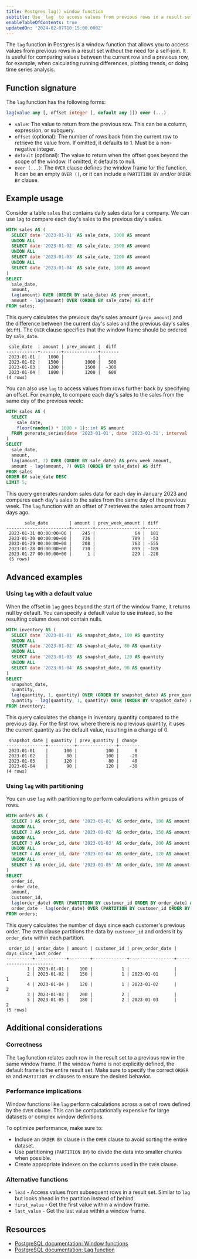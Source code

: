```yaml
---
title: Postgres lag() window function
subtitle: Use `lag` to access values from previous rows in a result set
enableTableOfContents: true
updatedOn: '2024-02-07T10:15:00.000Z'
---
```


The `lag` function in Postgres is a window function that allows you to access values from previous rows in a result set without the need for a self-join. It is useful for comparing values between the current row and a previous row, for example, when calculating running differences, plotting trends, or doing time series analysis.

<CTA />

## Function signature

The `lag` function has the following forms:

```sql
lag(value any [, offset integer [, default any ]]) over (...)
```

- `value`: The value to return from the previous row. This can be a column, expression, or subquery.
- `offset` (optional): The number of rows back from the current row to retrieve the value from. If omitted, it defaults to 1. Must be a non-negative integer.
- `default` (optional): The value to return when the offset goes beyond the scope of the window. If omitted, it defaults to null.
- `over (...)`: The `OVER` clause defines the window frame for the function. It can be an empty `OVER ()`, or it can include a `PARTITION BY` and/or `ORDER BY` clause.

## Example usage

Consider a table `sales` that contains daily sales data for a company. We can use `lag` to compare each day's sales to the previous day's sales.

```sql
WITH sales AS (
  SELECT date '2023-01-01' AS sale_date, 1000 AS amount
  UNION ALL
  SELECT date '2023-01-02' AS sale_date, 1500 AS amount
  UNION ALL
  SELECT date '2023-01-03' AS sale_date, 1200 AS amount
  UNION ALL
  SELECT date '2023-01-04' AS sale_date, 1800 AS amount
)
SELECT
  sale_date,
  amount,
  lag(amount) OVER (ORDER BY sale_date) AS prev_amount,
  amount - lag(amount) OVER (ORDER BY sale_date) AS diff
FROM sales;
```

This query calculates the previous day's sales amount (`prev_amount`) and the difference between the current day's sales and the previous day's sales (`diff`). The `OVER` clause specifies that the window frame should be ordered by `sale_date`.

```text
 sale_date  | amount | prev_amount |  diff
------------+--------+-------------+-------
 2023-01-01 |   1000 |             |
 2023-01-02 |   1500 |        1000 |   500
 2023-01-03 |   1200 |        1500 |  -300
 2023-01-04 |   1800 |        1200 |   600
(4 rows)
```

You can also use `lag` to access values from rows further back by specifying an offset. For example, to compare each day's sales to the sales from the same day of the previous week:

```sql
WITH sales AS (
  SELECT 
    sale_date,
    floor(random() * 1000 + 1)::int AS amount
  FROM generate_series(date '2023-01-01', date '2023-01-31', interval '1 day') AS sale_date
)
SELECT
  sale_date,
  amount,
  lag(amount, 7) OVER (ORDER BY sale_date) AS prev_week_amount,
  amount - lag(amount, 7) OVER (ORDER BY sale_date) AS diff
FROM sales
ORDER BY sale_date DESC
LIMIT 5;
```

This query generates random sales data for each day in January 2023 and compares each day's sales to the sales from the same day of the previous week. The `lag` function with an offset of 7 retrieves the sales amount from 7 days ago. 

```text
       sale_date        | amount | prev_week_amount | diff
------------------------+--------+------------------+------
 2023-01-31 00:00:00+00 |    245 |               64 |  181
 2023-01-30 00:00:00+00 |    736 |              789 |  -53
 2023-01-29 00:00:00+00 |    208 |              763 | -555
 2023-01-28 00:00:00+00 |    710 |              899 | -189
 2023-01-27 00:00:00+00 |      1 |              229 | -228
 (5 rows)
```

## Advanced examples

### Using `lag` with a default value

When the offset in `lag` goes beyond the start of the window frame, it returns null by default. You can specify a default value to use instead, so the resulting column does not contain nulls.

```sql
WITH inventory AS (
  SELECT date '2023-01-01' AS snapshot_date, 100 AS quantity
  UNION ALL
  SELECT date '2023-01-02' AS snapshot_date, 80 AS quantity
  UNION ALL
  SELECT date '2023-01-03' AS snapshot_date, 120 AS quantity
  UNION ALL
  SELECT date '2023-01-04' AS snapshot_date, 90 AS quantity
)
SELECT
  snapshot_date,
  quantity,
  lag(quantity, 1, quantity) OVER (ORDER BY snapshot_date) AS prev_quantity,
  quantity - lag(quantity, 1, quantity) OVER (ORDER BY snapshot_date) AS change
FROM inventory;
```

This query calculates the change in inventory quantity compared to the previous day. For the first row, where there is no previous quantity, it uses the current quantity as the default value, resulting in a change of 0.

```text
 snapshot_date | quantity | prev_quantity | change
---------------+----------+---------------+--------
 2023-01-01    |      100 |           100 |      0
 2023-01-02    |       80 |           100 |    -20
 2023-01-03    |      120 |            80 |     40
 2023-01-04    |       90 |           120 |    -30
(4 rows)
```

### Using `lag` with partitioning

You can use `lag` with partitioning to perform calculations within groups of rows.

```sql
WITH orders AS (
  SELECT 1 AS order_id, date '2023-01-01' AS order_date, 100 AS amount, 1 AS customer_id
  UNION ALL
  SELECT 2 AS order_id, date '2023-01-02' AS order_date, 150 AS amount, 1 AS customer_id
  UNION ALL
  SELECT 3 AS order_id, date '2023-01-03' AS order_date, 200 AS amount, 2 AS customer_id
  UNION ALL
  SELECT 4 AS order_id, date '2023-01-04' AS order_date, 120 AS amount, 1 AS customer_id
  UNION ALL
  SELECT 5 AS order_id, date '2023-01-05' AS order_date, 180 AS amount, 2 AS customer_id
)
SELECT
  order_id,
  order_date,
  amount,
  customer_id,
  lag(order_date) OVER (PARTITION BY customer_id ORDER BY order_date) AS prev_order_date,
  order_date - lag(order_date) OVER (PARTITION BY customer_id ORDER BY order_date) AS days_since_last_order
FROM orders;
```

This query calculates the number of days since each customer's previous order. The `OVER` clause partitions the data by `customer_id` and orders it by `order_date` within each partition.

```text
 order_id | order_date | amount | customer_id | prev_order_date | days_since_last_order
----------+------------+--------+-------------+-----------------+-----------------------
        1 | 2023-01-01 |    100 |           1 |                 |
        2 | 2023-01-02 |    150 |           1 | 2023-01-01      |                     1
        4 | 2023-01-04 |    120 |           1 | 2023-01-02      |                     2
        3 | 2023-01-03 |    200 |           2 |                 |
        5 | 2023-01-05 |    180 |           2 | 2023-01-03      |                     2
(5 rows)
```

## Additional considerations

### Correctness

The `lag` function relates each row in the result set to a previous row in the same window frame. If the window frame is not explicitly defined, the default frame is the entire result set. Make sure to specify the correct `ORDER BY` and `PARTITION BY` clauses to ensure the desired behavior. 

### Performance implications

Window functions like `lag` perform calculations across a set of rows defined by the `OVER` clause. This can be computationally expensive for large datasets or complex window definitions.

To optimize performance, make sure to:
- Include an `ORDER BY` clause in the `OVER` clause to avoid sorting the entire dataset.
- Use partitioning (`PARTITION BY`) to divide the data into smaller chunks when possible.
- Create appropriate indexes on the columns used in the `OVER` clause. 

### Alternative functions

- `lead` - Access values from subsequent rows in a result set. Similar to `lag` but looks ahead in the partition instead of behind.
- `first_value` - Get the first value within a window frame.
- `last_value` - Get the last value within a window frame.

## Resources

- [PostgreSQL documentation: Window functions](https://www.postgresql.org/docs/current/tutorial-window.html)
- [PostgreSQL documentation: Lag function](https://www.postgresql.org/docs/current/functions-window.html#FUNCTIONS-WINDOW-TABLE)